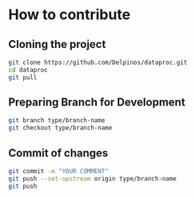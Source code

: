 # How to contribute

## Cloning the project

```bash
git clone https://github.com/Delpinos/dataproc.git
cd dataproc
git pull
```

## Preparing Branch for Development

```bash
git branch type/branch-name
git checkout type/branch-name
```

## Commit of changes

```bash
git commit -m "YOUR COMMENT"
git push --set-upstream origin type/branch-name
git push
```